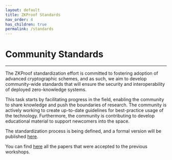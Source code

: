 ```yaml
---
layout: default
title: ZKProof Standards
nav_order: 4
has_children: true
permalink: /standards
---
```


# Community Standards

---


The ZKProof standardization effort is committed to fostering adoption of advanced cryptographic schemes, and as such, we aim to develop community-wide standards that will ensure the security and interoperability of deployed zero-knowledge systems.

This task starts by facilitating progress in the field, enabling the community to share knowledge and push the boundaries of research. The community is actively working to create up-to-date guidelines for best-practice usage of the technology. Furthermore, the community is contributing to develop educational material to support newcomers into the space.

The standardization process is being defined, and a formal version will be published [here](/docs/standards/process). 

You can find [here](/docs/standards/proposals) all the papers that were accepted to the previous workshops.

